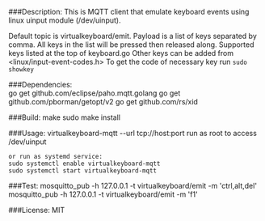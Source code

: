 ###Description:
This is MQTT client that emulate keyboard events using linux uinput module (/dev/uinput).

Default topic is virtualkeyboard/emit. Payload is a list of keys separated by comma. All keys in the list will be pressed then released along.
Supported keys listed at the top of keyboard.go
Other keys can be added from <linux/input-event-codes.h>
To get the code of necessary key run `sudo showkey`

###Dependencies:	
	go get github.com/eclipse/paho.mqtt.golang
	go get github.com/pborman/getopt/v2
	go get github.com/rs/xid

###Build:
	make
	sudo make install

###Usage:
    virtualkeyboard-mqtt --url tcp://host:port
	run as root to access /dev/uinput

	or run as systemd service:
	sudo systemctl enable virtualkeyboard-mqtt
	sudo systemctl start virtualkeyboard-mqtt

###Test:
	mosquitto_pub -h 127.0.0.1 -t virtualkeyboard/emit -m 'ctrl,alt,del'
	mosquitto_pub -h 127.0.0.1 -t virtualkeyboard/emit -m 'f1'	
 
###License:
	MIT
